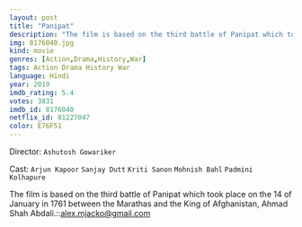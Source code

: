 ```yaml
---
layout: post
title: "Panipat"
description: "The film is based on the third battle of Panipat which took place on the 14 of January in 1761 between the Marathas and the King of Afghanistan, Ahmad Shah Abdali.::alex.mjacko@gmail.com.."
img: 8176040.jpg
kind: movie
genres: [Action,Drama,History,War]
tags: Action Drama History War 
language: Hindi
year: 2019
imdb_rating: 5.4
votes: 3831
imdb_id: 8176040
netflix_id: 81227047
color: E76F51
---
```

Director: `Ashutosh Gowariker`  

Cast: `Arjun Kapoor` `Sanjay Dutt` `Kriti Sanon` `Mohnish Bahl` `Padmini Kolhapure` 

The film is based on the third battle of Panipat which took place on the 14 of January in 1761 between the Marathas and the King of Afghanistan, Ahmad Shah Abdali.::alex.mjacko@gmail.com